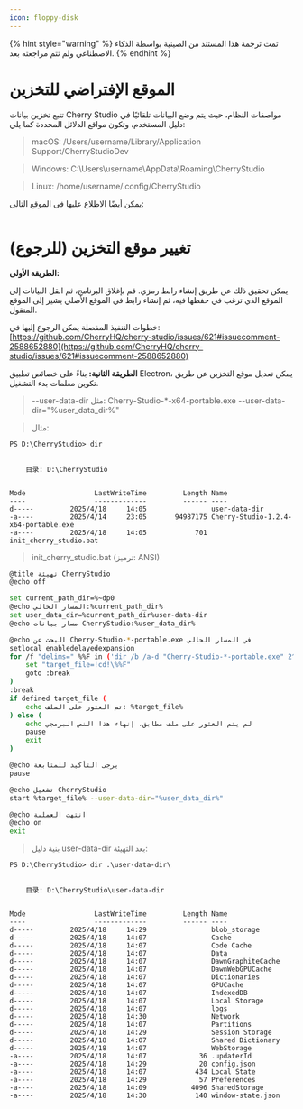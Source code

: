 ```yaml
---
icon: floppy-disk
---
```


{% hint style="warning" %}
تمت ترجمة هذا المستند من الصينية بواسطة الذكاء الاصطناعي ولم تتم مراجعته بعد.
{% endhint %}

# الموقع الإفتراضي للتخزين

تتبع تخزين بيانات Cherry Studio مواصفات النظام، حيث يتم وضع البيانات تلقائيًا في دليل المستخدم، وتكون مواقع الدلائل المحددة كما يلي:

> macOS: /Users/username/Library/Application Support/CherryStudioDev

> Windows: C:\Users\username\AppData\Roaming\CherryStudio

> Linux: /home/username/.config/CherryStudio

يمكن أيضًا الاطلاع عليها في الموقع التالي:
<figure><img src="../../.gitbook/assets/image (31).png" alt=""><figcaption></figcaption></figure>

# تغيير موقع التخزين (للرجوع)

**الطريقة الأولى:**

يمكن تحقيق ذلك عن طريق إنشاء رابط رمزي. قم بإغلاق البرنامج، ثم انقل البيانات إلى الموقع الذي ترغب في حفظها فيه، ثم إنشاء رابط في الموقع الأصلي يشير إلى الموقع المنقول.

خطوات التنفيذ المفصلة يمكن الرجوع إليها في: [https://github.com/CherryHQ/cherry-studio/issues/621#issuecomment-2588652880](https://github.com/CherryHQ/cherry-studio/issues/621#issuecomment-2588652880)

**الطريقة الثانية:**
بناءً على خصائص تطبيق Electron، يمكن تعديل موقع التخزين عن طريق تكوين معلمات بدء التشغيل.

> --user-data-dir
> مثل: Cherry-Studio-*-x64-portable.exe --user-data-dir="%user_data_dir%"

> مثال:

```shell
PS D:\CherryStudio> dir


    目录: D:\CherryStudio


Mode                 LastWriteTime         Length Name
----                 -------------         ------ ----
d-----         2025/4/18     14:05                user-data-dir
-a----         2025/4/14     23:05       94987175 Cherry-Studio-1.2.4-x64-portable.exe
-a----         2025/4/18     14:05            701 init_cherry_studio.bat
```

> init_cherry_studio.bat (ترميز: ANSI)

```bash
@title تهيئة CherryStudio
@echo off

set current_path_dir=%~dp0
@echo المسار الحالي:%current_path_dir%
set user_data_dir=%current_path_dir%user-data-dir
@echo مسار بيانات CherryStudio:%user_data_dir%

@echo البحث عن Cherry-Studio-*-portable.exe في المسار الحالي
setlocal enabledelayedexpansion
for /f "delims=" %%F in ('dir /b /a-d "Cherry-Studio-*-portable.exe" 2^>nul') do ( #يرجى تغيير هذا إلى اسم الملف الذي تم تنزيله فعليًا، حيث تختلف الأسماء بين التنزيل من الموقع الرسمي ومن Github
    set "target_file=!cd!\%%F"
    goto :break
)
:break
if defined target_file (
    echo تم العثور على الملف: %target_file%
) else (
    echo لم يتم العثور على ملف مطابق، إنهاء هذا النص البرمجي
    pause
    exit
)

@echo يرجى التأكيد للمتابعة
pause

@echo تشغيل CherryStudio
start %target_file% --user-data-dir="%user_data_dir%"

@echo انتهت العملية
@echo on
exit
```

> بنية دليل user-data-dir بعد التهيئة:

```shell
PS D:\CherryStudio> dir .\user-data-dir\


    目录: D:\CherryStudio\user-data-dir


Mode                 LastWriteTime         Length Name
----                 -------------         ------ ----
d-----         2025/4/18     14:29                blob_storage
d-----         2025/4/18     14:07                Cache
d-----         2025/4/18     14:07                Code Cache
d-----         2025/4/18     14:07                Data
d-----         2025/4/18     14:07                DawnGraphiteCache
d-----         2025/4/18     14:07                DawnWebGPUCache
d-----         2025/4/18     14:07                Dictionaries
d-----         2025/4/18     14:07                GPUCache
d-----         2025/4/18     14:07                IndexedDB
d-----         2025/4/18     14:07                Local Storage
d-----         2025/4/18     14:07                logs
d-----         2025/4/18     14:30                Network
d-----         2025/4/18     14:07                Partitions
d-----         2025/4/18     14:29                Session Storage
d-----         2025/4/18     14:07                Shared Dictionary
d-----         2025/4/18     14:07                WebStorage
-a----         2025/4/18     14:07             36 .updaterId
-a----         2025/4/18     14:29             20 config.json
-a----         2025/4/18     14:07            434 Local State
-a----         2025/4/18     14:29             57 Preferences
-a----         2025/4/18     14:09           4096 SharedStorage
-a----         2025/4/18     14:30            140 window-state.json
```